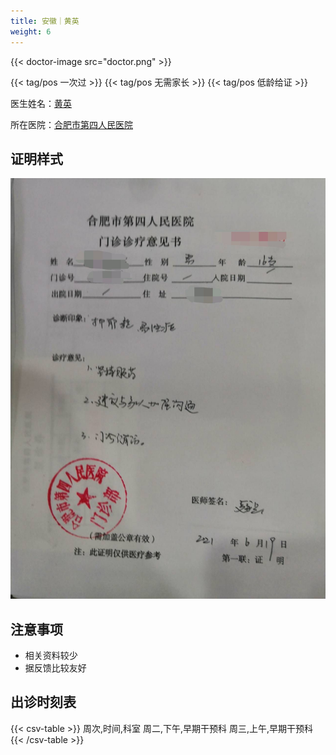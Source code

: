 ```yaml
---
title: 安徽｜黄英
weight: 6
---
```


{{< doctor-image src="doctor.png" >}}

{{< tag/pos 一次过 >}} {{< tag/pos 无需家长 >}} {{< tag/pos 低龄给证 >}}

医生姓名：[黄英](https://www.haodf.com/doctor/112797.html)

所在医院：[合肥市第四人民医院](https://amap.com/place/B022702CDW)

## 证明样式

![证明](proof.jpg)

## 注意事项

- 相关资料较少
- 据反馈比较友好

## 出诊时刻表

{{< csv-table >}}
周次,时间,科室
周二,下午,早期干预科
周三,上午,早期干预科
{{< /csv-table >}}
